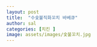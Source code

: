 ```yaml
---
layout: post
title:  "수숯불직화꼬치 바베큐"
author: sal
categories: [치킨 ]
image: assets/images/숯불꼬치.jpg
---
```

